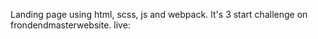 Landing page using html, scss, js and webpack. It's 3 start challenge on frondendmasterwebsite. 
live:
